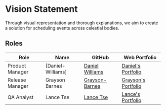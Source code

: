 # Vision Statement
Through visual representation and thorough explanations, we aim to create a solution for scheduling events across celestial bodies.

## Roles
| Role            | Name            | GitHub                                            | Web Portfolio                                                                                                         |
|-----------------|-----------------|------------------------------------------------------------|-----------------------------------------------------------------------------------------------------------------------------------------|
| Product Manager |[Daniel-Williams] |[Daniel Williams](https://github.com/DanielComputerScience)| [Daniel's Portfolio](https://codermerlin.academy/users/elijah-williams/Digital%20Portfolio/index.html)|
| Release Manager | Grayson Barnes   | [Grayson-Barnes](https://github.com/theo-y-hky39)| [Grayson's Portfolio](https://codermerlin.academy/users/grayson-barnes/Digital%20Portfolio/index.html)|                                                              
| QA Analyst      | Lance Tse    | [Lance Tse](https://github.com/lance557)                                | [Lance's Portfolio](https://www.codermerlin.academy/users/lance-tse/Digital%20Portfolio/index.html)                                                                                                     |

